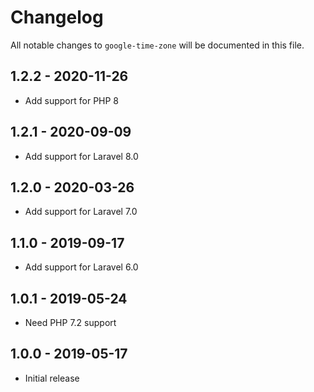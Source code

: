 # Changelog

All notable changes to `google-time-zone` will be documented in this file.

## 1.2.2 - 2020-11-26

- Add support for PHP 8

## 1.2.1 - 2020-09-09

- Add support for Laravel 8.0

## 1.2.0 - 2020-03-26

- Add support for Laravel 7.0

## 1.1.0 - 2019-09-17

- Add support for Laravel 6.0

## 1.0.1 - 2019-05-24

- Need PHP 7.2 support

## 1.0.0 - 2019-05-17

- Initial release
